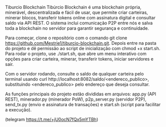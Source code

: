 Tiburcio Blockchain
Tibúrcio Blockchain é uma blockchain própria, minerável, descentralizada e fácil de usar, que permite criar carteiras, minerar blocos, transferir tokens online com assinatura digital e consultar saldo via API REST. O sistema inclui comunicação P2P entre nós e salva toda a blockchain no servidor para garantir segurança e continuidade.

Para começar, clone o repositório com o comando git clone https://github.com/Mestrie1/tiburcio-blockchain.git. Depois entre na pasta do projeto e dê permissão ao script de inicialização com chmod +x start.sh. Para rodar o projeto, use ./start.sh, que abre um menu interativo com opções para criar carteira, minerar, transferir tokens, iniciar servidores e sair.

Com o servidor rodando, consulte o saldo de qualquer carteira pelo terminal usando curl http://localhost:8082/saldo/<endereco_publico>, substituindo <endereco_publico> pelo endereço que deseja consultar.

As funções principais do projeto estão divididas em arquivos: app.py (API REST), minerador.py (minerador PoW), p2p_server.py (servidor P2P), send_tx.py (envio e assinatura de transações) e start.sh (script para facilitar a execução).

(telegram https://t.me/+jU0ocN7fQx5mYTBh)
